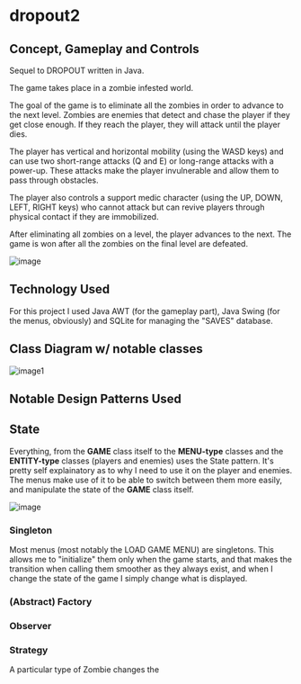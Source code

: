 # dropout2

## Concept, Gameplay and Controls
Sequel to DROPOUT written in Java.

The game takes place in a zombie infested world.

The goal of the game is to eliminate all the zombies in order to advance to the next level. Zombies are enemies that detect and chase the player if they get close enough. If they reach the player, they will attack until the player dies.

The player has vertical and horizontal mobility (using the WASD keys) and can use two short-range attacks (Q and E) or long-range attacks with a power-up. These attacks make the player invulnerable and allow them to pass through obstacles.

The player also controls a support medic character (using the UP, DOWN, LEFT, RIGHT keys) who cannot attack but can revive players through physical contact if they are immobilized.

After eliminating all zombies on a level, the player advances to the next. The game is won after all the zombies on the final level are defeated.

![image](https://github.com/user-attachments/assets/bf30fe28-744f-4a91-b14b-2962ebfec19c)


## Technology Used

For this project I used Java AWT (for the gameplay part), Java Swing (for the menus, obviously) and SQLite for managing the "SAVES" database.

## Class Diagram w/ notable classes

![image1](https://github.com/user-attachments/assets/9a531c92-8ec7-4126-a695-6193b21ca200)



## Notable Design Patterns Used

## State

Everything, from the **GAME** class itself to the **MENU-type** classes and the **ENTITY-type** classes (players and enemies) uses the State pattern. It's pretty self explainatory as to why I need to use it on the player and enemies. The menus make use of it to be able to switch between them more easily, and manipulate the state of the **GAME** class itself.

![image](https://github.com/user-attachments/assets/833661dc-2360-4287-ace4-209037b2a01b)


### Singleton

Most menus (most notably the LOAD GAME MENU) are singletons. This allows me to "initialize" them only when the game starts, and that makes the transition when calling them smoother as they always exist, and when I change the state of the game I simply change what is displayed.

### (Abstract) Factory

### Observer

### Strategy

A particular type of Zombie changes the 

